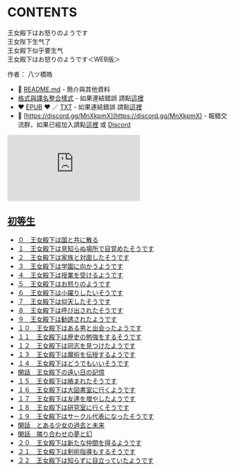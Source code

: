 # CONTENTS

王女殿下はお怒りのようです  
王女陛下生气了  
王女殿下似乎要生气  
王女殿下はお怒りのようです＜WEB版＞  

作者： 八ツ橋皓  



- :closed_book: [README.md](README.md) - 簡介與其他資料
- [格式與譯名整合樣式](https://github.com/bluelovers/node-novel/blob/master/lib/locales/%E7%8E%8B%E5%A5%B3%E6%AE%BF%E4%B8%8B%E3%81%AF%E3%81%8A%E6%80%92%E3%82%8A%E3%81%AE%E3%82%88%E3%81%86%E3%81%A7%E3%81%99.ts) - 如果連結錯誤 請點[這裡](https://github.com/bluelovers/node-novel/blob/master/lib/locales/)
-  :heart: [EPUB](https://gitlab.com/demonovel/epub-txt/blob/master/girl/%E7%8E%8B%E5%A5%B3%E6%AE%BF%E4%B8%8B%E3%81%AF%E3%81%8A%E6%80%92%E3%82%8A%E3%81%AE%E3%82%88%E3%81%86%E3%81%A7%E3%81%99.epub) :heart:  ／ [TXT](https://gitlab.com/demonovel/epub-txt/blob/master/girl/out/%E7%8E%8B%E5%A5%B3%E6%AE%BF%E4%B8%8B%E3%81%AF%E3%81%8A%E6%80%92%E3%82%8A%E3%81%AE%E3%82%88%E3%81%86%E3%81%A7%E3%81%99.out.txt) - 如果連結錯誤 請點[這裡](https://gitlab.com/demonovel/epub-txt/blob/master/girl/)
- :mega: [https://discord.gg/MnXkpmX](https://discord.gg/MnXkpmX) - 報錯交流群，如果已經加入請點[這裡](https://discordapp.com/channels/467794087769014273/467794088285175809) 或 [Discord](https://discordapp.com/channels/@me)


![導航目錄](https://chart.apis.google.com/chart?cht=qr&chs=150x150&chl=https://gitlab.com/novel-group/txt-source/blob/master/girl/王女殿下はお怒りのようです/導航目錄.md "導航目錄")




## [初等生](00000_%E5%88%9D%E7%AD%89%E7%94%9F)

- [０　王女殿下は国と共に散る](00000_%E5%88%9D%E7%AD%89%E7%94%9F/00010_%EF%BC%90%E3%80%80%E7%8E%8B%E5%A5%B3%E6%AE%BF%E4%B8%8B%E3%81%AF%E5%9B%BD%E3%81%A8%E5%85%B1%E3%81%AB%E6%95%A3%E3%82%8B.txt)
- [１　王女殿下は見知らぬ場所で目覚めたそうです](00000_%E5%88%9D%E7%AD%89%E7%94%9F/00020_%EF%BC%91%E3%80%80%E7%8E%8B%E5%A5%B3%E6%AE%BF%E4%B8%8B%E3%81%AF%E8%A6%8B%E7%9F%A5%E3%82%89%E3%81%AC%E5%A0%B4%E6%89%80%E3%81%A7%E7%9B%AE%E8%A6%9A%E3%82%81%E3%81%9F%E3%81%9D%E3%81%86%E3%81%A7%E3%81%99.txt)
- [２　王女殿下は家族と対面したそうです](00000_%E5%88%9D%E7%AD%89%E7%94%9F/00030_%EF%BC%92%E3%80%80%E7%8E%8B%E5%A5%B3%E6%AE%BF%E4%B8%8B%E3%81%AF%E5%AE%B6%E6%97%8F%E3%81%A8%E5%AF%BE%E9%9D%A2%E3%81%97%E3%81%9F%E3%81%9D%E3%81%86%E3%81%A7%E3%81%99.txt)
- [３　王女殿下は学園に向かうようです](00000_%E5%88%9D%E7%AD%89%E7%94%9F/00040_%EF%BC%93%E3%80%80%E7%8E%8B%E5%A5%B3%E6%AE%BF%E4%B8%8B%E3%81%AF%E5%AD%A6%E5%9C%92%E3%81%AB%E5%90%91%E3%81%8B%E3%81%86%E3%82%88%E3%81%86%E3%81%A7%E3%81%99.txt)
- [４　王女殿下は授業を受けるようです](00000_%E5%88%9D%E7%AD%89%E7%94%9F/00050_%EF%BC%94%E3%80%80%E7%8E%8B%E5%A5%B3%E6%AE%BF%E4%B8%8B%E3%81%AF%E6%8E%88%E6%A5%AD%E3%82%92%E5%8F%97%E3%81%91%E3%82%8B%E3%82%88%E3%81%86%E3%81%A7%E3%81%99.txt)
- [５　王女殿下はお怒りのようです](00000_%E5%88%9D%E7%AD%89%E7%94%9F/00060_%EF%BC%95%E3%80%80%E7%8E%8B%E5%A5%B3%E6%AE%BF%E4%B8%8B%E3%81%AF%E3%81%8A%E6%80%92%E3%82%8A%E3%81%AE%E3%82%88%E3%81%86%E3%81%A7%E3%81%99.txt)
- [６　王女殿下は小躍りしたいそうです](00000_%E5%88%9D%E7%AD%89%E7%94%9F/00070_%EF%BC%96%E3%80%80%E7%8E%8B%E5%A5%B3%E6%AE%BF%E4%B8%8B%E3%81%AF%E5%B0%8F%E8%BA%8D%E3%82%8A%E3%81%97%E3%81%9F%E3%81%84%E3%81%9D%E3%81%86%E3%81%A7%E3%81%99.txt)
- [７　王女殿下は仰天したそうです](00000_%E5%88%9D%E7%AD%89%E7%94%9F/00080_%EF%BC%97%E3%80%80%E7%8E%8B%E5%A5%B3%E6%AE%BF%E4%B8%8B%E3%81%AF%E4%BB%B0%E5%A4%A9%E3%81%97%E3%81%9F%E3%81%9D%E3%81%86%E3%81%A7%E3%81%99.txt)
- [８　王女殿下は呼び出されたそうです](00000_%E5%88%9D%E7%AD%89%E7%94%9F/00090_%EF%BC%98%E3%80%80%E7%8E%8B%E5%A5%B3%E6%AE%BF%E4%B8%8B%E3%81%AF%E5%91%BC%E3%81%B3%E5%87%BA%E3%81%95%E3%82%8C%E3%81%9F%E3%81%9D%E3%81%86%E3%81%A7%E3%81%99.txt)
- [９　王女殿下は勧誘されたようです](00000_%E5%88%9D%E7%AD%89%E7%94%9F/00100_%EF%BC%99%E3%80%80%E7%8E%8B%E5%A5%B3%E6%AE%BF%E4%B8%8B%E3%81%AF%E5%8B%A7%E8%AA%98%E3%81%95%E3%82%8C%E3%81%9F%E3%82%88%E3%81%86%E3%81%A7%E3%81%99.txt)
- [１０　王女殿下はある男と出会ったようです](00000_%E5%88%9D%E7%AD%89%E7%94%9F/00110_%EF%BC%91%EF%BC%90%E3%80%80%E7%8E%8B%E5%A5%B3%E6%AE%BF%E4%B8%8B%E3%81%AF%E3%81%82%E3%82%8B%E7%94%B7%E3%81%A8%E5%87%BA%E4%BC%9A%E3%81%A3%E3%81%9F%E3%82%88%E3%81%86%E3%81%A7%E3%81%99.txt)
- [１１　王女殿下は歴史の勉強をするそうです](00000_%E5%88%9D%E7%AD%89%E7%94%9F/00120_%EF%BC%91%EF%BC%91%E3%80%80%E7%8E%8B%E5%A5%B3%E6%AE%BF%E4%B8%8B%E3%81%AF%E6%AD%B4%E5%8F%B2%E3%81%AE%E5%8B%89%E5%BC%B7%E3%82%92%E3%81%99%E3%82%8B%E3%81%9D%E3%81%86%E3%81%A7%E3%81%99.txt)
- [１２　王女殿下は同志を見つけたようです](00000_%E5%88%9D%E7%AD%89%E7%94%9F/00130_%EF%BC%91%EF%BC%92%E3%80%80%E7%8E%8B%E5%A5%B3%E6%AE%BF%E4%B8%8B%E3%81%AF%E5%90%8C%E5%BF%97%E3%82%92%E8%A6%8B%E3%81%A4%E3%81%91%E3%81%9F%E3%82%88%E3%81%86%E3%81%A7%E3%81%99.txt)
- [１３　王女殿下は魔術を伝授するようです](00000_%E5%88%9D%E7%AD%89%E7%94%9F/00140_%EF%BC%91%EF%BC%93%E3%80%80%E7%8E%8B%E5%A5%B3%E6%AE%BF%E4%B8%8B%E3%81%AF%E9%AD%94%E8%A1%93%E3%82%92%E4%BC%9D%E6%8E%88%E3%81%99%E3%82%8B%E3%82%88%E3%81%86%E3%81%A7%E3%81%99.txt)
- [１４　王女殿下はどうでもいいそうです](00000_%E5%88%9D%E7%AD%89%E7%94%9F/00150_%EF%BC%91%EF%BC%94%E3%80%80%E7%8E%8B%E5%A5%B3%E6%AE%BF%E4%B8%8B%E3%81%AF%E3%81%A9%E3%81%86%E3%81%A7%E3%82%82%E3%81%84%E3%81%84%E3%81%9D%E3%81%86%E3%81%A7%E3%81%99.txt)
- [閑話　王女殿下の遠い日の記憶](00000_%E5%88%9D%E7%AD%89%E7%94%9F/00160_%E9%96%91%E8%A9%B1%E3%80%80%E7%8E%8B%E5%A5%B3%E6%AE%BF%E4%B8%8B%E3%81%AE%E9%81%A0%E3%81%84%E6%97%A5%E3%81%AE%E8%A8%98%E6%86%B6.txt)
- [１５　王女殿下は絡まれたそうです](00000_%E5%88%9D%E7%AD%89%E7%94%9F/00170_%EF%BC%91%EF%BC%95%E3%80%80%E7%8E%8B%E5%A5%B3%E6%AE%BF%E4%B8%8B%E3%81%AF%E7%B5%A1%E3%81%BE%E3%82%8C%E3%81%9F%E3%81%9D%E3%81%86%E3%81%A7%E3%81%99.txt)
- [１６　王女殿下は大図書室に行くようです](00000_%E5%88%9D%E7%AD%89%E7%94%9F/00180_%EF%BC%91%EF%BC%96%E3%80%80%E7%8E%8B%E5%A5%B3%E6%AE%BF%E4%B8%8B%E3%81%AF%E5%A4%A7%E5%9B%B3%E6%9B%B8%E5%AE%A4%E3%81%AB%E8%A1%8C%E3%81%8F%E3%82%88%E3%81%86%E3%81%A7%E3%81%99.txt)
- [１７　王女殿下は友達を増やしたようです](00000_%E5%88%9D%E7%AD%89%E7%94%9F/00190_%EF%BC%91%EF%BC%97%E3%80%80%E7%8E%8B%E5%A5%B3%E6%AE%BF%E4%B8%8B%E3%81%AF%E5%8F%8B%E9%81%94%E3%82%92%E5%A2%97%E3%82%84%E3%81%97%E3%81%9F%E3%82%88%E3%81%86%E3%81%A7%E3%81%99.txt)
- [１８　王女殿下は研究室に行くそうです](00000_%E5%88%9D%E7%AD%89%E7%94%9F/00200_%EF%BC%91%EF%BC%98%E3%80%80%E7%8E%8B%E5%A5%B3%E6%AE%BF%E4%B8%8B%E3%81%AF%E7%A0%94%E7%A9%B6%E5%AE%A4%E3%81%AB%E8%A1%8C%E3%81%8F%E3%81%9D%E3%81%86%E3%81%A7%E3%81%99.txt)
- [１９　王女殿下はサークル代表になったそうです](00000_%E5%88%9D%E7%AD%89%E7%94%9F/00210_%EF%BC%91%EF%BC%99%E3%80%80%E7%8E%8B%E5%A5%B3%E6%AE%BF%E4%B8%8B%E3%81%AF%E3%82%B5%E3%83%BC%E3%82%AF%E3%83%AB%E4%BB%A3%E8%A1%A8%E3%81%AB%E3%81%AA%E3%81%A3%E3%81%9F%E3%81%9D%E3%81%86%E3%81%A7%E3%81%99.txt)
- [閑話　とある少女の過去と未来](00000_%E5%88%9D%E7%AD%89%E7%94%9F/00220_%E9%96%91%E8%A9%B1%E3%80%80%E3%81%A8%E3%81%82%E3%82%8B%E5%B0%91%E5%A5%B3%E3%81%AE%E9%81%8E%E5%8E%BB%E3%81%A8%E6%9C%AA%E6%9D%A5.txt)
- [閑話　隣り合わせの夢と幻](00000_%E5%88%9D%E7%AD%89%E7%94%9F/00230_%E9%96%91%E8%A9%B1%E3%80%80%E9%9A%A3%E3%82%8A%E5%90%88%E3%82%8F%E3%81%9B%E3%81%AE%E5%A4%A2%E3%81%A8%E5%B9%BB.txt)
- [２０　王女殿下は新たな仲間を得るようです](00000_%E5%88%9D%E7%AD%89%E7%94%9F/00240_%EF%BC%92%EF%BC%90%E3%80%80%E7%8E%8B%E5%A5%B3%E6%AE%BF%E4%B8%8B%E3%81%AF%E6%96%B0%E3%81%9F%E3%81%AA%E4%BB%B2%E9%96%93%E3%82%92%E5%BE%97%E3%82%8B%E3%82%88%E3%81%86%E3%81%A7%E3%81%99.txt)
- [２１　王女殿下は剣術指導もするそうです](00000_%E5%88%9D%E7%AD%89%E7%94%9F/00250_%EF%BC%92%EF%BC%91%E3%80%80%E7%8E%8B%E5%A5%B3%E6%AE%BF%E4%B8%8B%E3%81%AF%E5%89%A3%E8%A1%93%E6%8C%87%E5%B0%8E%E3%82%82%E3%81%99%E3%82%8B%E3%81%9D%E3%81%86%E3%81%A7%E3%81%99.txt)
- [２２　王女殿下は知らずに目立っていたようです](00000_%E5%88%9D%E7%AD%89%E7%94%9F/00260_%EF%BC%92%EF%BC%92%E3%80%80%E7%8E%8B%E5%A5%B3%E6%AE%BF%E4%B8%8B%E3%81%AF%E7%9F%A5%E3%82%89%E3%81%9A%E3%81%AB%E7%9B%AE%E7%AB%8B%E3%81%A3%E3%81%A6%E3%81%84%E3%81%9F%E3%82%88%E3%81%86%E3%81%A7%E3%81%99.txt)

